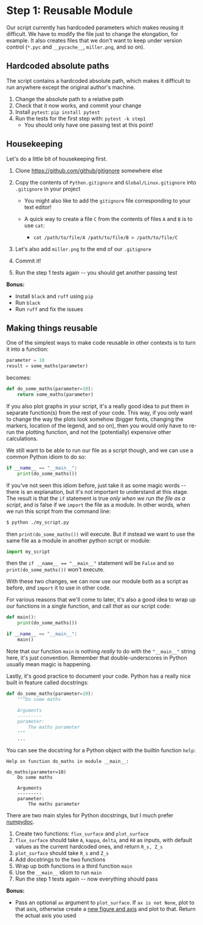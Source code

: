 Step 1: Reusable Module
=======================

Our script currently has hardcoded parameters which makes reusing it
difficult. We have to modify the file just to change the elongation,
for example. It also creates files that we don't want to keep under
version control (`*.pyc` and `__pycache__`, `miller.png`, and so on).

Hardcoded absolute paths
------------------------

The script contains a hardcoded absolute path, which makes it
difficult to run anywhere except the original author's machine.

1. Change the absolute path to a relative path
2. Check that it now works, and commit your change
3. Install `pytest`: `pip install pytest`
4. Run the tests for the first step with: `pytest -k step1`
   - You should only have one passing test at this point!

Housekeeping
------------

Let's do a little bit of housekeeping first.

1. Clone https://github.com/github/gitignore somewhere else
2. Copy the contents of `Python.gitignore` and
   `Global/Linux.gitignore` into `.gitignore` in your project

   - You might also like to add the `gitignore` file corresponding to
     your text editor!
   - A quick way to create a file `C` from the contents of files `A`
     and `B` is to use `cat`:

       - `cat /path/to/file/A /path/to/file/B > /path/to/file/C`

3. Let's also add `miller.png` to the end of our `.gitignore`
4. Commit it!
5. Run the step 1 tests again -- you should get another passing test

**Bonus:**

- Install `black` and `ruff` using `pip`
- Run `black`
- Run `ruff` and fix the issues


Making things reusable
----------------------

One of the simplest ways to make code reusable in other contexts is to
turn it into a function:

```python
parameter = 10
result = some_maths(parameter)
```

becomes:

```python
def do_some_maths(parameter=10):
    return some_maths(parameter)
```

If you also plot graphs in your script, it's a really good idea to put
them in separate function(s) from the rest of your code. This way, if
you only want to change the way the plots look somehow (bigger fonts,
changing the markers, location of the legend, and so on), then you
would only have to re-run the plotting function, and not the
(potentially) expensive other calculations.

We still want to be able to run our file as a script though, and we
can use a common Python idiom to do so:

```python
if __name__ == "__main__":
    print(do_some_maths())
```

If you've not seen this idiom before, just take it as some magic words
-- there is an explanation, but it's not important to understand at
this stage. The result is that the `if` statement is true _only when
we run the file as a script_, and is false if we `import` the file as
a module. In other words, when we run this script from the command
line:

```bash
$ python ./my_script.py
```

then `print(do_some_maths())` will execute. But if instead we want to
use the same file as a module in another python script or module:

```python
import my_script
```

then the `if __name__ == "__main__"` statement will be `False` and so
`print(do_some_maths())` won't execute.

With these two changes, we can now use our module both as a script as
before, _and_ `import` it to use in other code.

For various reasons that we'll come to later, it's also a good idea
to wrap up our functions in a single function, and call _that_ as our
script code:

```python
def main():
    print(do_some_maths())

if __name__ == "__main__":
    main()
```

Note that our function `main` is nothing _really_ to do with the
`"__main__"` string here, it's just convention. Remember that
double-underscores in Python usually mean magic is happening.

Lastly, it's good practice to document your code. Python has a really
nice built in feature called docstrings:

```python
def do_some_maths(parameter=10):
    """Do some maths

    Arguments
    ---------
    parameter:
        The maths parameter
    """
    ...
```

You can see the docstring for a Python object with the builtin
function `help`:

```
Help on function do_maths in module __main__:

do_maths(parameter=10)
    Do some maths

    Arguments
    ---------
    parameter:
        The maths parameter
```

There are two main styles for Python docstrings, but I much prefer
[numpydoc](https://numpydoc.readthedocs.io/en/latest/format.html).

1. Create two functions: `flux_surface` and `plot_surface`
2. `flux_surface` should take `A`, `kappa`, `delta`, and `R0` as
   inputs, with default values as the current hardcoded ones, and
   return `R_s, Z_s`
3. `plot_surface` should take `R_s` and `Z_s`
4. Add docstrings to the two functions
5. Wrap up both functions in a third function `main`
6. Use the `__main__` idiom to run `main`
7. Run the step 1 tests again -- now everything should pass

**Bonus:**

- Pass an optional `ax` argument to `plot_surface`. If `ax is not
  None`, plot to that axis, otherwise create a [new figure and
  axis][subplots] and plot to that. Return the actual axis you used


[subplots]: (https://matplotlib.org/stable/users/explain/figures.html#creating-figures)
